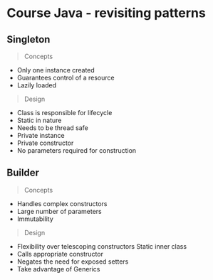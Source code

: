 # Course Java - revisiting patterns

## Singleton

> Concepts
- Only one instance created
- Guarantees control of a resource
- Lazily loaded

> Design
- Class is responsible for lifecycle
- Static in nature
- Needs to be thread safe
- Private instance
- Private constructor
- No parameters required for construction

## Builder

> Concepts
- Handles complex constructors
- Large number of parameters
- Immutability

> Design 
- Flexibility over telescoping constructors Static inner class
- Calls appropriate constructor
- Negates the need for exposed setters
- Take advantage of Generics